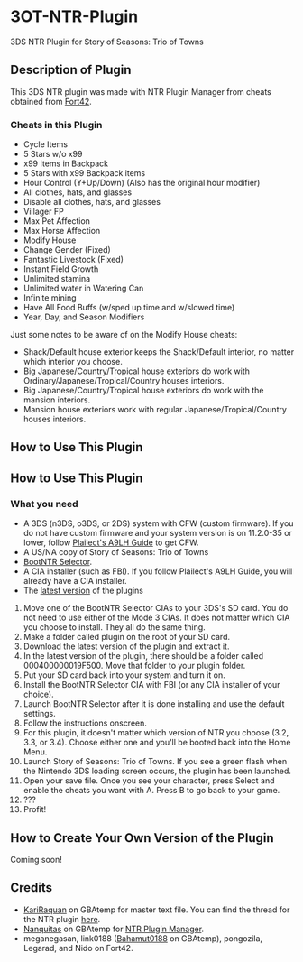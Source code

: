 # 3OT-NTR-Plugin
3DS NTR Plugin for Story of Seasons: Trio of Towns

## Description of Plugin
This 3DS NTR plugin was made with NTR Plugin Manager from cheats obtained from [Fort42](http://www.fort42.com/gateshark/game1945/).

### Cheats in this Plugin
* Cycle Items 
* 5 Stars w/o x99 
* x99 Items in Backpack 
* 5 Stars with x99 Backpack items
* Hour Control (Y+Up/Down) (Also has the original hour modifier) 
* All clothes, hats, and glasses 
* Disable all clothes, hats, and glasses 
* Villager FP
* Max Pet Affection 
* Max Horse Affection 
* Modify House 
* Change Gender (Fixed) 
* Fantastic Livestock (Fixed) 
* Instant Field Growth 
* Unlimited stamina 
* Unlimited water in Watering Can 
* Infinite mining 
* Have All Food Buffs (w/sped up time and w/slowed time)
* Year, Day, and Season Modifiers 

Just some notes to be aware of on the Modify House cheats:
* Shack/Default house exterior keeps the Shack/Default interior, no matter which interior you choose.
* Big Japanese/Country/Tropical house exteriors do work with Ordinary/Japanese/Tropical/Country houses interiors.
* Big Japanese/Country/Tropical house exteriors do work with the mansion interiors.
* Mansion house exteriors work with regular Japanese/Tropical/Country houses interiors. 

## How to Use This Plugin
## How to Use This Plugin

### What you need
* A 3DS (n3DS, o3DS, or 2DS) system with CFW (custom firmware). If you do not have custom firmware and your system version is on 11.2.0-35 or lower, follow [Plailect's A9LH Guide](https://3ds.guide) to get CFW.
* A US/NA copy of Story of Seasons: Trio of Towns
* [BootNTR Selector](https://gbatemp.net/threads/release-bootntr-selector.432911/).
* A CIA installer (such as FBI). If you follow Plailect's A9LH Guide, you will already have a CIA installer.
* The [latest version](https://github.com/KunoichiZ/3OT-NTR-Plugin/releases) of the plugins

1. Move one of the BootNTR Selector CIAs to your 3DS's SD card. You do not need to use either of the Mode 3 CIAs. It does not matter which CIA you choose to install. They all do the same thing.
2. Make a folder called plugin on the root of your SD card. 
3. Download the latest version of the plugin and extract it. 
4. In the latest version of the plugin, there should be a folder called 000400000019F500. Move that folder to your plugin folder.
5. Put your SD card back into your system and turn it on.
6. Install the BootNTR Selector CIA with FBI (or any CIA installer of your choice).
7. Launch BootNTR Selector after it is done installing and use the default settings.
8. Follow the instructions onscreen.
9. For this plugin, it doesn't matter which version of NTR you choose (3.2, 3.3, or 3.4). Choose either one and you'll be booted back into the Home Menu.
10. Launch Story of Seasons: Trio of Towns. If you see a green flash when the Nintendo 3DS loading screen occurs, the plugin has been launched. 
11. Open your save file. Once you see your character, press Select and enable the cheats you want with A. Press B to go back to your game.
12. ???
13. Profit!

## How to Create Your Own Version of the Plugin
Coming soon!

## Credits
* [KariRaquan](https://gbatemp.net/members/kariraquan.383241/) on GBAtemp for master text file. You can find the thread for the NTR plugin [here](https://gbatemp.net/threads/story-of-seasons-trio-of-towns-ntr-plugin.463287/).
* [Nanquitas](https://gbatemp.net/members/nanquitas.372709/) on GBAtemp for [NTR Plugin Manager](https://gbatemp.net/threads/release-ntr-plugin-manager.457613/).
* meganegasan, link0188 ([Bahamut0188](https://gbatemp.net/members/bahamut0188.389322/) on GBAtemp), pongozila, Legarad, and Nido on Fort42.